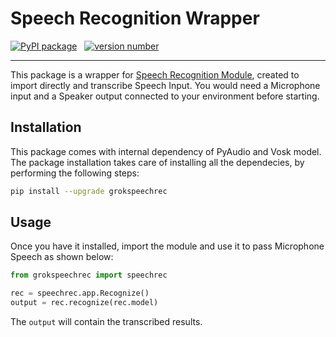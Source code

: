 # Speech Recognition Wrapper

[![PyPI package](https://img.shields.io/badge/pip%20install-grokspeechrec-blue)](https://pypi.org/project/grokspeechrec/)  &nbsp;  [![version number](https://img.shields.io/pypi/v/grokspeechrec?color=red&label=version)](https://pypi.org/project/grokspeechrec/releases)  


---

This package is a wrapper for [Speech Recognition Module](https://github.com/Uberi/speech_recognition#readme), created to import directly and transcribe Speech Input. You would need a Microphone input and a Speaker output connected to your environment before starting.

## Installation
This package comes with internal dependency of PyAudio and Vosk model.
The package installation takes care of installing all the dependecies, by performing the following steps:

```bash
pip install --upgrade grokspeechrec
```

## Usage
Once you have it installed, import the module and use it to pass Microphone Speech as shown below:  

```python  
from grokspeechrec import speechrec

rec = speechrec.app.Recognize()
output = rec.recognize(rec.model)  
```  
The `output` will contain the transcribed results.


